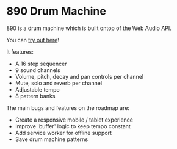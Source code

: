 # 890 Drum Machine

890 is a drum machine which is built ontop of the Web Audio API.

You can [try out here](http://mattbridgeman.github.io/drum-machine/)!

It features:

- A 16 step sequencer
- 9 sound channels
- Volume, pitch, decay and pan controls per channel
- Mute, solo and reverb per channel
- Adjustable tempo
- 8 pattern banks

The main bugs and features on the roadmap are:

- Create a responsive mobile / tablet experience
- Improve 'buffer' logic to keep tempo constant
- Add service worker for offline support
- Save drum machine patterns